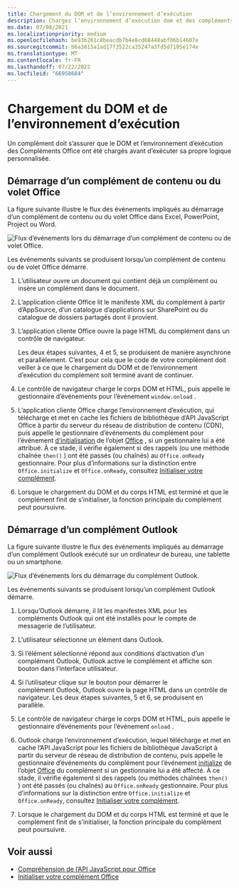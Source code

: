 ```yaml
---
title: Chargement du DOM et de l’environnement d’exécution
description: Chargez l’environnement d’exécution dom et des compléments Office.
ms.date: 07/08/2021
ms.localizationpriority: medium
ms.openlocfilehash: be93b261c8beacdb7b4e8cd08448abf06b14607e
ms.sourcegitcommit: b6a3815a1ad17f3522ca35247a3fd5d7105e174e
ms.translationtype: MT
ms.contentlocale: fr-FR
ms.lasthandoff: 07/22/2022
ms.locfileid: "66958684"
---
```

# <a name="loading-the-dom-and-runtime-environment"></a>Chargement du DOM et de l’environnement d’exécution

Un complément doit s’assurer que le DOM et l’environnement d’exécution des Compléments Office ont été chargés avant d’exécuter sa propre logique personnalisée.

## <a name="startup-of-a-content-or-task-pane-add-in"></a>Démarrage d’un complément de contenu ou du volet Office

La figure suivante illustre le flux des événements impliqués au démarrage d’un complément de contenu ou du volet Office dans Excel, PowerPoint, Project ou Word.

![Flux d’événements lors du démarrage d’un complément de contenu ou de volet Office.](../images/office15-app-sdk-loading-dom-agave-runtime.png)

Les événements suivants se produisent lorsqu’un complément de contenu ou de volet Office démarre.

1. L’utilisateur ouvre un document qui contient déjà un complément ou insère un complément dans le document.

2. L’application cliente Office lit le manifeste XML du complément à partir d’AppSource, d’un catalogue d’applications sur SharePoint ou du catalogue de dossiers partagés dont il provient.

3. L’application cliente Office ouvre la page HTML du complément dans un contrôle de navigateur.

    Les deux étapes suivantes, 4 et 5, se produisent de manière asynchrone et parallèlement. C’est pour cela que le code de votre complément doit veiller à ce que le chargement du DOM et de l’environnement d’exécution du complément soit terminé avant de continuer.

4. Le contrôle de navigateur charge le corps DOM et HTML, puis appelle le gestionnaire d’événements pour l’événement `window.onload` .

5. L’application cliente Office charge l’environnement d’exécution, qui télécharge et met en cache les fichiers de bibliothèque d’API JavaScript Office à partir du serveur du réseau de distribution de contenu (CDN), puis appelle le gestionnaire d’événements du complément pour l’événement [d’initialisation](/javascript/api/office#Office_initialize_reason_) de l’objet [Office](/javascript/api/office) , si un gestionnaire lui a été attribué. À ce stade, il vérifie également si des rappels (ou une méthode chaînée `then()` ) ont été passés (ou chaînés) au `Office.onReady` gestionnaire. Pour plus d’informations sur la distinction entre `Office.initialize` et `Office.onReady`, consultez [Initialiser votre complément](initialize-add-in.md).

6. Lorsque le chargement du DOM et du corps HTML est terminé et que le complément finit de s’initialiser, la fonction principale du complément peut poursuivre.

## <a name="startup-of-an-outlook-add-in"></a>Démarrage d’un complément Outlook

La figure suivante illustre le flux des événements impliqués au démarrage d’un complément Outlook exécuté sur un ordinateur de bureau, une tablette ou un smartphone.

![Flux d’événements lors du démarrage du complément Outlook.](../images/outlook15-loading-dom-agave-runtime.png)

Les événements suivants se produisent lorsqu’un complément Outlook démarre.

1. Lorsqu’Outlook démarre, il lit les manifestes XML pour les compléments Outlook qui ont été installés pour le compte de messagerie de l’utilisateur.

2. L’utilisateur sélectionne un élément dans Outlook.

3. Si l’élément sélectionné répond aux conditions d’activation d’un complément Outlook, Outlook active le complément et affiche son bouton dans l’interface utilisateur.

4. Si l’utilisateur clique sur le bouton pour démarrer le complément Outlook, Outlook ouvre la page HTML dans un contrôle de navigateur. Les deux étapes suivantes, 5 et 6, se produisent en parallèle.

5. Le contrôle de navigateur charge le corps DOM et HTML, puis appelle le gestionnaire d’événements pour l’événement `onload` .

6. Outlook charge l’environnement d’exécution, lequel télécharge et met en cache l’API JavaScript pour les fichiers de bibliothèque JavaScript à partir du serveur de réseau de distribution de contenu, puis appelle le gestionnaire d’événements du complément pour l’événement [initialize](/javascript/api/office#Office_initialize_reason_) de l’objet [Office](/javascript/api/office) du complément si un gestionnaire lui a été affecté. À ce stade, il vérifie également si des rappels (ou méthodes chaînées `then()` ) ont été passés (ou chaînés) au `Office.onReady` gestionnaire. Pour plus d’informations sur la distinction entre `Office.initialize` et `Office.onReady`, consultez [Initialiser votre complément](initialize-add-in.md).

7. Lorsque le chargement du DOM et du corps HTML est terminé et que le complément finit de s’initialiser, la fonction principale du complément peut poursuivre.

## <a name="see-also"></a>Voir aussi

- [Compréhension de l’API JavaScript pour Office](understanding-the-javascript-api-for-office.md)
- [Initialiser votre complément Office](initialize-add-in.md)
